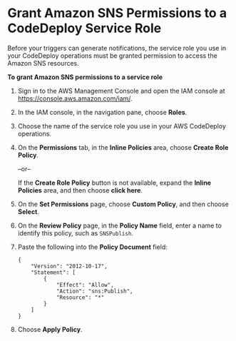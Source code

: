 # Grant Amazon SNS Permissions to a CodeDeploy Service Role<a name="monitoring-sns-event-notifications-permisssions"></a>

Before your triggers can generate notifications, the service role you use in your CodeDeploy operations must be granted permission to access the Amazon SNS resources\. 

**To grant Amazon SNS permissions to a service role**

1. Sign in to the AWS Management Console and open the IAM console at [https://console\.aws\.amazon\.com/iam/](https://console.aws.amazon.com/iam/)\.

1. In the IAM console, in the navigation pane, choose **Roles**\.

1. Choose the name of the service role you use in your AWS CodeDeploy operations\.

1. On the **Permissions** tab, in the **Inline Policies** area, choose **Create Role Policy**\.

   –or–

   If the **Create Role Policy** button is not available, expand the **Inline Policies** area, and then choose **click here**\.

1. On the **Set Permissions** page, choose **Custom Policy**, and then choose **Select**\.

1. On the **Review Policy** page, in the **Policy Name** field, enter a name to identify this policy, such as `SNSPublish`\.

1. Paste the following into the **Policy Document** field: 

   ```
   {
       "Version": "2012-10-17",
       "Statement": [
           {
               "Effect": "Allow",
               "Action": "sns:Publish",
               "Resource": "*"
           }
       ]
   }
   ```

1. Choose **Apply Policy**\.